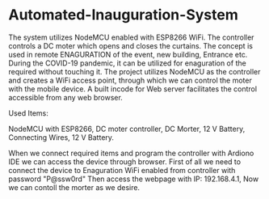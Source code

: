 # Automated-Inauguration-System
The system utilizes NodeMCU enabled with  ESP8266 WiFi. The controller controls a DC moter  which opens and closes the curtains. The concept is used in remote ENAGURATION of the event, new building, Entrance etc. During the COVID-19 pandemic, it can be utilized for enaguration of the required without touching it.
The project utilizes NodeMCU as the controller and creates a WiFi access point, through which we can control the moter with the mobile device. A built incode for Web server facilitates the control accessible from any web browser.

Used Items:

NodeMCU with ESP8266,
DC moter controller,
DC Morter,
12 V Battery,
Connecting Wires,
12 V Battery.

When we connect required items and program the controller with Ardiono IDE we can access the device through browser.
First of all we need to connect the device to Enaguration WiFi enabled from controller with password "P@ssw0rd"
Then access the webpage with IP: 192.168.4.1, Now we can contoll the morter as we desire.
